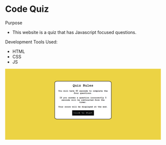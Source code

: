 # Code Quiz

Purpose
* This website is a quiz that has Javascript focused questions.

Development Tools Used:
* HTML
* CSS
* JS

![](assets/images/screenshot.png)
